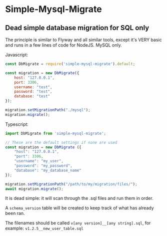 # Simple-Mysql-Migrate

## Dead simple database migration for SQL only


The principle is similar to Flyway and all similar tools, except it's VERY basic and runs in a few lines of code for NodeJS. MySQL only.

Javascript:
```javascript
const DbMigrate = require('simple-mysql-migrate').default;

const migration = new DbMigrate({
    host: "127.0.0.1",
    port: 3306,
    username: "test",
    password: "test",
    database: "test"
});

migration.setMigrationPath("./mysql");
migration.migrate();
```

Typescript:
```javascript
import DbMigrate from 'simple-mysql-migrate';

// These are the default settings if none are used
const migration = new DbMigrate ({
    "host": "127.0.0.1",
    "port": 3306,
    "username": "my_user",
    "password": "my_password",
    "database": "my_database_name"
});

migration.setMigrationPath("/path/to/my/migration/files/");
await migration.migrate();
```

It is dead simple: it will scan through the .sql files and run them in order.

A `schema_version` table will be created to keep track of what has already been ran. 

The filenames should be called `v[any version]__[any string].sql`, for example: `v1.2.5__new_user_table.sql`
